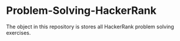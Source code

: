 # Problem-Solving-HackerRank
The object in this repository is stores all HackerRank problem solving exercises.
